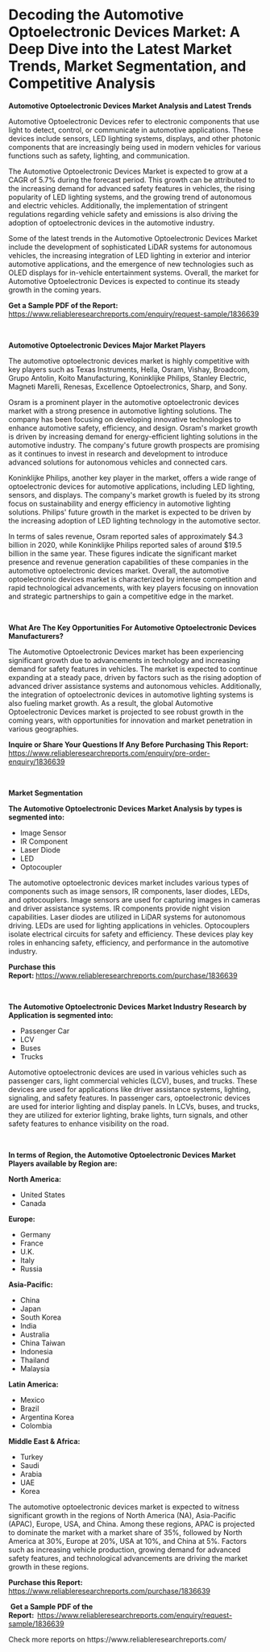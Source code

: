 <p><h1>Decoding the Automotive Optoelectronic Devices Market: A Deep Dive into the Latest Market Trends, Market Segmentation, and Competitive Analysis</h1></p><p><strong>Automotive Optoelectronic Devices Market Analysis and Latest Trends</strong></p>
<p><p>Automotive Optoelectronic Devices refer to electronic components that use light to detect, control, or communicate in automotive applications. These devices include sensors, LED lighting systems, displays, and other photonic components that are increasingly being used in modern vehicles for various functions such as safety, lighting, and communication.</p><p>The Automotive Optoelectronic Devices Market is expected to grow at a CAGR of 5.7% during the forecast period. This growth can be attributed to the increasing demand for advanced safety features in vehicles, the rising popularity of LED lighting systems, and the growing trend of autonomous and electric vehicles. Additionally, the implementation of stringent regulations regarding vehicle safety and emissions is also driving the adoption of optoelectronic devices in the automotive industry.</p><p>Some of the latest trends in the Automotive Optoelectronic Devices Market include the development of sophisticated LiDAR systems for autonomous vehicles, the increasing integration of LED lighting in exterior and interior automotive applications, and the emergence of new technologies such as OLED displays for in-vehicle entertainment systems. Overall, the market for Automotive Optoelectronic Devices is expected to continue its steady growth in the coming years.</p></p>
<p><strong>Get a Sample PDF of the Report:&nbsp;</strong> <a href="https://www.reliableresearchreports.com/enquiry/request-sample/1836639">https://www.reliableresearchreports.com/enquiry/request-sample/1836639</a></p>
<p>&nbsp;</p>
<p><strong>Automotive Optoelectronic Devices Major Market Players</strong></p>
<p><p>The automotive optoelectronic devices market is highly competitive with key players such as Texas Instruments, Hella, Osram, Vishay, Broadcom, Grupo Antolin, Koito Manufacturing, Koninklijke Philips, Stanley Electric, Magneti Marelli, Renesas, Excellence Optoelectronics, Sharp, and Sony.</p><p>Osram is a prominent player in the automotive optoelectronic devices market with a strong presence in automotive lighting solutions. The company has been focusing on developing innovative technologies to enhance automotive safety, efficiency, and design. Osram's market growth is driven by increasing demand for energy-efficient lighting solutions in the automotive industry. The company's future growth prospects are promising as it continues to invest in research and development to introduce advanced solutions for autonomous vehicles and connected cars.</p><p>Koninklijke Philips, another key player in the market, offers a wide range of optoelectronic devices for automotive applications, including LED lighting, sensors, and displays. The company's market growth is fueled by its strong focus on sustainability and energy efficiency in automotive lighting solutions. Philips' future growth in the market is expected to be driven by the increasing adoption of LED lighting technology in the automotive sector.</p><p>In terms of sales revenue, Osram reported sales of approximately $4.3 billion in 2020, while Koninklijke Philips reported sales of around $19.5 billion in the same year. These figures indicate the significant market presence and revenue generation capabilities of these companies in the automotive optoelectronic devices market. Overall, the automotive optoelectronic devices market is characterized by intense competition and rapid technological advancements, with key players focusing on innovation and strategic partnerships to gain a competitive edge in the market.</p></p>
<p>&nbsp;</p>
<p><strong>What Are The Key Opportunities For Automotive Optoelectronic Devices Manufacturers?</strong></p>
<p><p>The Automotive Optoelectronic Devices market has been experiencing significant growth due to advancements in technology and increasing demand for safety features in vehicles. The market is expected to continue expanding at a steady pace, driven by factors such as the rising adoption of advanced driver assistance systems and autonomous vehicles. Additionally, the integration of optoelectronic devices in automotive lighting systems is also fueling market growth. As a result, the global Automotive Optoelectronic Devices market is projected to see robust growth in the coming years, with opportunities for innovation and market penetration in various geographies.</p></p>
<p><strong>Inquire or Share Your Questions If Any Before Purchasing This Report:</strong> <a href="https://www.reliableresearchreports.com/enquiry/pre-order-enquiry/1836639">https://www.reliableresearchreports.com/enquiry/pre-order-enquiry/1836639</a></p>
<p>&nbsp;</p>
<p><strong>Market Segmentation</strong></p>
<p><strong>The Automotive Optoelectronic Devices Market Analysis by types is segmented into:</strong></p>
<p><ul><li>Image Sensor</li><li>IR Component</li><li>Laser Diode</li><li>LED</li><li>Optocoupler</li></ul></p>
<p><p>The automotive optoelectronic devices market includes various types of components such as image sensors, IR components, laser diodes, LEDs, and optocouplers. Image sensors are used for capturing images in cameras and driver assistance systems. IR components provide night vision capabilities. Laser diodes are utilized in LiDAR systems for autonomous driving. LEDs are used for lighting applications in vehicles. Optocouplers isolate electrical circuits for safety and efficiency. These devices play key roles in enhancing safety, efficiency, and performance in the automotive industry.</p></p>
<p><strong>Purchase this Report:&nbsp;</strong><a href="https://www.reliableresearchreports.com/purchase/1836639">https://www.reliableresearchreports.com/purchase/1836639</a></p>
<p>&nbsp;</p>
<p><strong>The Automotive Optoelectronic Devices Market Industry Research by Application is segmented into:</strong></p>
<p><ul><li>Passenger Car</li><li>LCV</li><li>Buses</li><li>Trucks</li></ul></p>
<p><p>Automotive optoelectronic devices are used in various vehicles such as passenger cars, light commercial vehicles (LCV), buses, and trucks. These devices are used for applications like driver assistance systems, lighting, signaling, and safety features. In passenger cars, optoelectronic devices are used for interior lighting and display panels. In LCVs, buses, and trucks, they are utilized for exterior lighting, brake lights, turn signals, and other safety features to enhance visibility on the road.</p></p>
<p>&nbsp;</p>
<p><strong>In terms of Region, the Automotive Optoelectronic Devices Market Players available by Region are:</strong></p>
<p>
    <p> <strong> North America: </strong>
        <ul>
            <li>United States</li>
            <li>Canada</li>
        </ul>
        </p> 
    <p> <strong> Europe: </strong>
        <ul>
            <li>Germany</li>
            <li>France</li>
            <li>U.K.</li>
            <li>Italy</li>
            <li>Russia</li>
        </ul>
        </p> 
    <p> <strong> Asia-Pacific: </strong>
        <ul>
            <li>China</li>
            <li>Japan</li>
            <li>South Korea</li>
            <li>India</li>
            <li>Australia</li>
            <li>China Taiwan</li>
            <li>Indonesia</li>
            <li>Thailand</li>
            <li>Malaysia</li>
        </ul>
        </p> 
    <p> <strong> Latin America: </strong>
        <ul>
            <li>Mexico</li>
            <li>Brazil</li>
            <li>Argentina Korea</li>
            <li>Colombia</li>
        </ul>
        </p> 
    <p> <strong> Middle East & Africa: </strong>
        <ul>
            <li>Turkey</li>
            <li>Saudi</li>
            <li>Arabia</li>
            <li>UAE</li>
            <li>Korea</li>
        </ul>
    </p>
    </p>
<p><p>The automotive optoelectronic devices market is expected to witness significant growth in the regions of North America (NA), Asia-Pacific (APAC), Europe, USA, and China. Among these regions, APAC is projected to dominate the market with a market share of 35%, followed by North America at 30%, Europe at 20%, USA at 10%, and China at 5%. Factors such as increasing vehicle production, growing demand for advanced safety features, and technological advancements are driving the market growth in these regions.</p></p>
<p><strong>Purchase this Report: </strong><a href="https://www.reliableresearchreports.com/purchase/1836639">https://www.reliableresearchreports.com/purchase/1836639</a></p>
<p>&nbsp;<strong>Get a Sample PDF of the Report:&nbsp;&nbsp;</strong><a href="https://www.reliableresearchreports.com/enquiry/request-sample/1836639">https://www.reliableresearchreports.com/enquiry/request-sample/1836639</a></p>
<p><strong></strong></p>
<p>Check more reports on https://www.reliableresearchreports.com/</p>